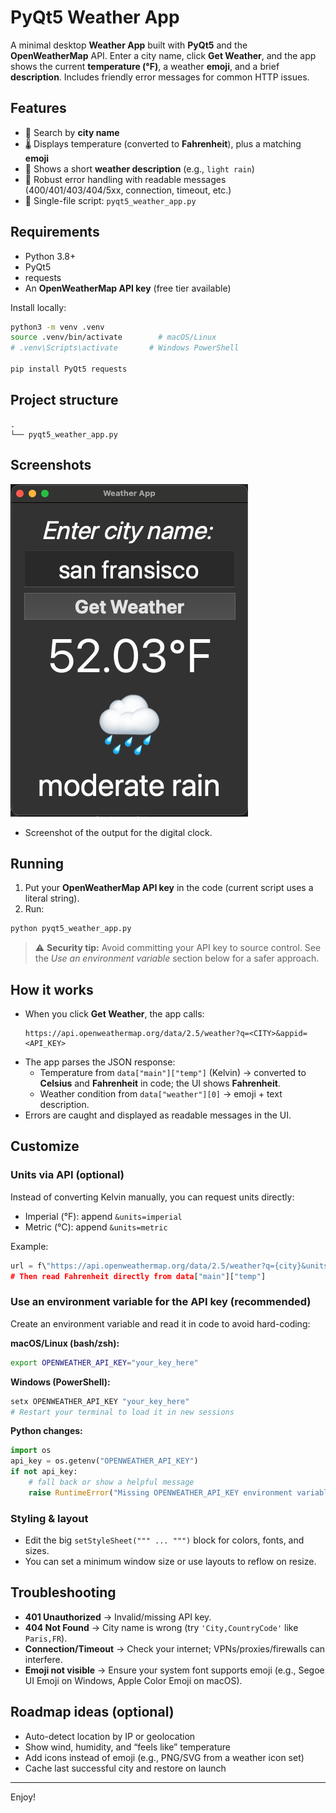 # PyQt5 Weather App

A minimal desktop **Weather App** built with **PyQt5** and the **OpenWeatherMap** API. Enter a city name, click **Get Weather**, and the app shows the current **temperature (°F)**, a weather **emoji**, and a brief **description**. Includes friendly error messages for common HTTP issues.

## Features
- 🔎 Search by **city name**
- 🌡️ Displays temperature (converted to **Fahrenheit**), plus a matching **emoji**
- 📝 Shows a short **weather description** (e.g., `light rain`)
- 🧯 Robust error handling with readable messages (400/401/403/404/5xx, connection, timeout, etc.)
- 🧩 Single-file script: `pyqt5_weather_app.py`

## Requirements
- Python 3.8+
- PyQt5
- requests
- An **OpenWeatherMap API key** (free tier available)

Install locally:
```bash
python3 -m venv .venv
source .venv/bin/activate        # macOS/Linux
# .venv\Scripts\activate       # Windows PowerShell

pip install PyQt5 requests
```

## Project structure
```
.
└── pyqt5_weather_app.py
```

## Screenshots
![Weather App Screenshot](weather_app_ss.png)
* Screenshot of the output for the digital clock.

## Running
1) Put your **OpenWeatherMap API key** in the code (current script uses a literal string).
2) Run:
```bash
python pyqt5_weather_app.py
```

> ⚠️ **Security tip:** Avoid committing your API key to source control. See the _Use an environment variable_ section below for a safer approach.

## How it works
- When you click **Get Weather**, the app calls:
  ```text
  https://api.openweathermap.org/data/2.5/weather?q=<CITY>&appid=<API_KEY>
  ```
- The app parses the JSON response:
  - Temperature from `data["main"]["temp"]` (Kelvin) → converted to **Celsius** and **Fahrenheit** in code; the UI shows **Fahrenheit**.
  - Weather condition from `data["weather"][0]` → emoji + text description.
- Errors are caught and displayed as readable messages in the UI.

## Customize
### Units via API (optional)
Instead of converting Kelvin manually, you can request units directly:
- Imperial (°F): append `&units=imperial`
- Metric (°C): append `&units=metric`

Example:
```python
url = f\"https://api.openweathermap.org/data/2.5/weather?q={city}&units=imperial&appid={api_key}\"
# Then read Fahrenheit directly from data["main"]["temp"]
```

### Use an environment variable for the API key (recommended)
Create an environment variable and read it in code to avoid hard-coding:

**macOS/Linux (bash/zsh):**
```bash
export OPENWEATHER_API_KEY="your_key_here"
```

**Windows (PowerShell):**
```powershell
setx OPENWEATHER_API_KEY "your_key_here"
# Restart your terminal to load it in new sessions
```

**Python changes:**
```python
import os
api_key = os.getenv("OPENWEATHER_API_KEY")
if not api_key:
    # fall back or show a helpful message
    raise RuntimeError("Missing OPENWEATHER_API_KEY environment variable")
```

### Styling & layout
- Edit the big `setStyleSheet(""" ... """)` block for colors, fonts, and sizes.
- You can set a minimum window size or use layouts to reflow on resize.

## Troubleshooting
- **401 Unauthorized** → Invalid/missing API key.
- **404 Not Found** → City name is wrong (try `'City,CountryCode'` like `Paris,FR`).
- **Connection/Timeout** → Check your internet; VPNs/proxies/firewalls can interfere.
- **Emoji not visible** → Ensure your system font supports emoji (e.g., Segoe UI Emoji on Windows, Apple Color Emoji on macOS).

## Roadmap ideas (optional)
- Auto-detect location by IP or geolocation
- Show wind, humidity, and “feels like” temperature
- Add icons instead of emoji (e.g., PNG/SVG from a weather icon set)
- Cache last successful city and restore on launch

---

Enjoy!